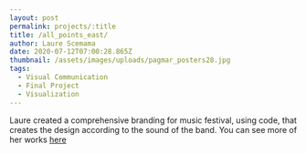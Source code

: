 ```yaml
---
layout: post
permalink: projects/:title
title: /all_points_east/
author: Laure Scemama
date: 2020-07-12T07:00:28.865Z
thumbnail: /assets/images/uploads/pagmar_posters28.jpg
tags:
  - Visual Communication
  - Final Project
  - Visualization
---
```

Laure created a comprehensive branding for music festival, using code, that creates the design according to the sound of the band.
You can see more of her works [here](https://laurescemama.wixsite.com/laures)